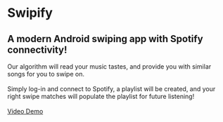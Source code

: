 # Swipify

## A modern Android swiping app with Spotify connectivity!
Our algorithm will read your music tastes, and provide you with similar songs for you to swipe on.
</br></br>
Simply log-in and connect to Spotify, a playlist will be created, and your right swipe matches will populate the playlist for future listening!
</br></br>
[Video Demo](https://www.youtube.com/watch?v=_UcYL4cwa9E)
